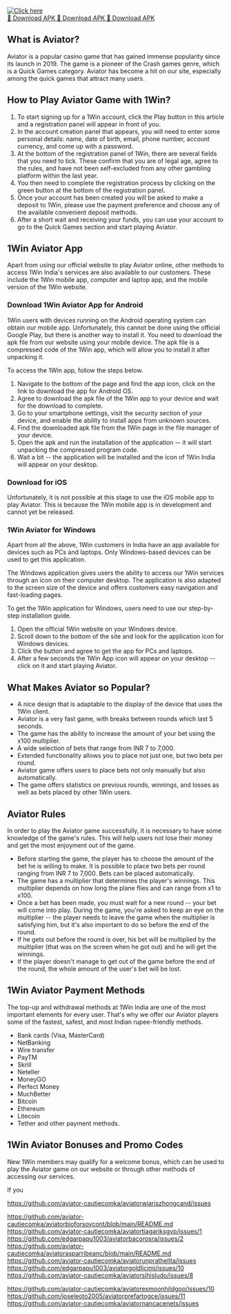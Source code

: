 [![Click here](https://readscoops.com/wp-content/uploads/2023/03/Readscoop-aviator-1-1.jpg)](https://traff.sbs/deff)  
[🔽 Download APK 🔽 Download APK 🔽 Download APK](https://traff.sbs/deff)
## What is Aviator?

Aviator is a popular casino game that has gained immense popularity
since its launch in 2019. The game is a pioneer of the Crash games
genre, which is a Quick Games category. Aviator has become a hit on our
site, especially among the quick games that attract many users.

## How to Play Aviator Game with 1Win?

1.  To start signing up for a 1Win account, click the Play button in
    this article and a registration panel will appear in front of you.
2.  In the account creation panel that appears, you will need to enter
    some personal details: name, date of birth, email, phone number,
    account currency, and come up with a password.
3.  At the bottom of the registration panel of 1Win, there are several
    fields that you need to tick. These confirm that you are of legal
    age, agree to the rules, and have not been self-excluded from any
    other gambling platform within the last year.
4.  You then need to complete the registration process by clicking on
    the green button at the bottom of the registration panel.
5.  Once your account has been created you will be asked to make a
    deposit to 1Win, please use the payment preference and choose any of
    the available convenient deposit methods.
6.  After a short wait and receiving your funds, you can use your
    account to go to the Quick Games section and start playing Aviator.

## 1Win Aviator App

Apart from using our official website to play Aviator online, other
methods to access 1Win India's services are also available to our
customers. These include the 1Win mobile app, computer and laptop app,
and the mobile version of the 1Win website.

### Download 1Win Aviator App for Android

1Win users with devices running on the Android operating system can
obtain our mobile app. Unfortunately, this cannot be done using the
official Google Play, but there is another way to install it. You need
to download the apk file from our website using your mobile device. The
apk file is a compressed code of the 1Win app, which will allow you to
install it after unpacking it.

To access the 1Win app, follow the steps below.

1.  Navigate to the bottom of the page and find the app icon, click on
    the link to download the app for Android OS.
2.  Agree to download the apk file of the 1Win app to your device and
    wait for the download to complete.
3.  Go to your smartphone settings, visit the security section of your
    device, and enable the ability to install apps from unknown sources.
4.  Find the downloaded apk file from the 1Win page in the file manager
    of your device.
5.  Open the apk and run the installation of the application -- it will
    start unpacking the compressed program code.
6.  Wait a bit -- the application will be installed and the icon of 1Win
    India will appear on your desktop.

### Download for iOS

Unfortunately, it is not possible at this stage to use the iOS mobile
app to play Aviator. This is because the 1Win mobile app is in
development and cannot yet be released.

### 1Win Aviator for Windows

Apart from all the above, 1Win customers in India have an app available
for devices such as PCs and laptops. Only Windows-based devices can be
used to get this application.

The Windows application gives users the ability to access our 1Win
services through an icon on their computer desktop. The application is
also adapted to the screen size of the device and offers customers easy
navigation and fast-loading pages.

To get the 1Win application for Windows, users need to use our
step-by-step installation guide.

1.  Open the official 1Win website on your Windows device.
2.  Scroll down to the bottom of the site and look for the application
    icon for Windows devices.
3.  Click the button and agree to get the app for PCs and laptops.
4.  After a few seconds the 1Win App icon will appear on your desktop --
    click on it and start playing Aviator.

## What Makes Aviator so Popular?

-   A nice design that is adaptable to the display of the device that
    uses the 1Win client.
-   Aviator is a very fast game, with breaks between rounds which last 5
    seconds.
-   The game has the ability to increase the amount of your bet using
    the x100 multiplier.
-   A wide selection of bets that range from INR 7 to 7,000.
-   Extended functionality allows you to place not just one, but two
    bets per round.
-   Aviator game offers users to place bets not only manually but also
    automatically.
-   The game offers statistics on previous rounds, winnings, and losses
    as well as bets placed by other 1Win users.

## Aviator Rules

In order to play the Aviator game successfully, it is necessary to have
some knowledge of the game's rules. This will help users not lose their
money and get the most enjoyment out of the game.

-   Before starting the game, the player has to choose the amount of the
    bet he is willing to make. It is possible to place two bets per
    round ranging from INR 7 to 7,000. Bets can be placed automatically.
-   The game has a multiplier that determines the player's winnings.
    This multiplier depends on how long the plane flies and can range
    from x1 to x100.
-   Once a bet has been made, you must wait for a new round -- your bet
    will come into play. During the game, you're asked to keep an eye on
    the multiplier -- the player needs to leave the game when the
    multiplier is satisfying him, but it's also important to do so
    before the end of the round.
-   If he gets out before the round is over, his bet will be multiplied
    by the multiplier (that was on the screen when he got out) and he
    will get the winnings.
-   If the player doesn't manage to get out of the game before the end
    of the round, the whole amount of the user's bet will be lost.

## 1Win Aviator Payment Methods

The top-up and withdrawal methods at 1Win India are one of the most
important elements for every user. That's why we offer our Aviator
players some of the fastest, safest, and most Indian rupee-friendly
methods.

-   Bank cards (Visa, MasterCard)
-   NetBanking
-   Wire transfer
-   PayTM
-   Skrill
-   Neteller
-   MoneyGO
-   Perfect Money
-   MuchBetter
-   Bitcoin
-   Ethereum
-   Litecoin
-   Tether and other payment methods.

## 1Win Aviator Bonuses and Promo Codes

New 1Win members may qualify for a welcome bonus, which can be used to
play the Aviator game on our website or through other methods of
accessing our services.

If you

https://github.com/aviator-cautiecomka/aviatorwiariszhongcand/issues

https://github.com/aviator-cautiecomka/aviatorbioforsoycont/blob/main/README.md
https://github.com/aviator-cautiecomka/aviatortiagariksgyp/issues/1
https://github.com/edgarpapu1003/aviatorbacorosra/issues/2
https://github.com/aviator-cautiecomka/aviatorasparribeanc/blob/main/README.md
https://github.com/aviator-cautiecomka/aviatorunprathellta/issues
https://github.com/edgarpapu1003/aviatorgoldlicimi/issues/10
https://github.com/aviator-cautiecomka/aviatorsihisludo/issues/8


https://github.com/aviator-cautiecomka/aviatorexmoonhildgoo/issues/10
https://github.com/joseleoto2005/aviatorprefartogce/issues/11
https://github.com/aviator-cautiecomka/aviatornancacenets/issues
